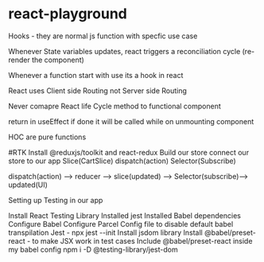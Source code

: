 # react-playground

Hooks - they are normal js function with specfic use case

Whenever State variables updates, react triggers a reconciliation cycle (re-render the component)

Whenever a function start with use its a hook in react

React uses Client side Routing not Server side Routing

Never comapre React life Cycle method to functional component

return in useEffect if done it will be called while on unmounting component

HOC are pure functions

#RTK
Install @reduxjs/toolkit and react-redux
Build our store
connect our store to our app
Slice(CartSlice)
dispatch(action)
Selector(Subscribe)

dispatch(action) --> reducer --> slice(updated) --> Selector(subscribe)--> updated(UI)

Setting up Testing in our app

Install React Testing Library
Installed jest
Installed Babel dependencies
Configure Babel
Configure Parcel Config file to disable default babel transpilation
Jest - npx jest --init
Install jsdom library
Install @babel/preset-react - to make JSX work in test cases
Include @babel/preset-react inside my babel config
npm i -D @testing-library/jest-dom

